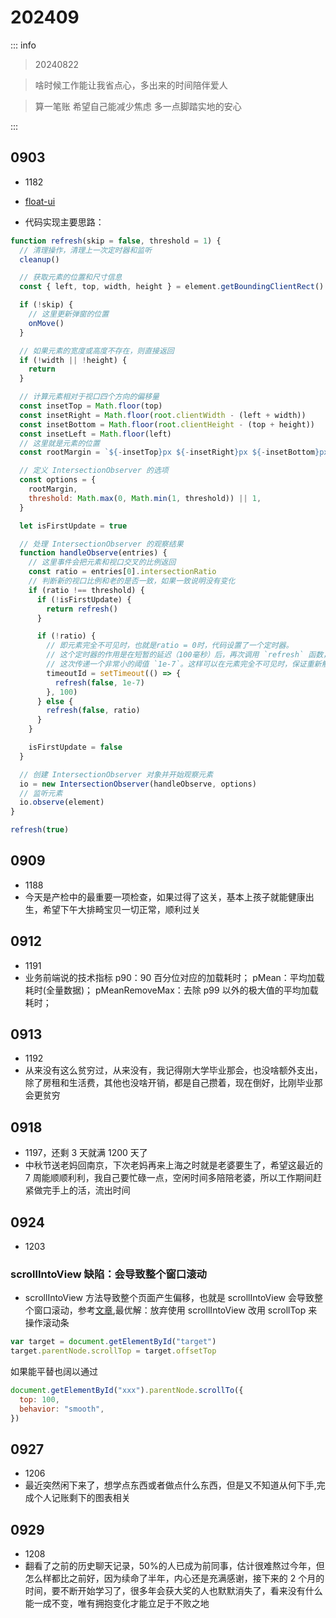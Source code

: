 # 202409

::: info

> 20240822

> 啥时候工作能让我省点心，多出来的时间陪伴爱人

> 算一笔账 希望自己能减少焦虑 多一点脚踏实地的安心

:::

## 0903

- 1182

- [float-ui](https://floating-ui.com/)
- 代码实现主要思路：

```js
function refresh(skip = false, threshold = 1) {
  // 清理操作，清理上一次定时器和监听
  cleanup()

  // 获取元素的位置和尺寸信息
  const { left, top, width, height } = element.getBoundingClientRect()

  if (!skip) {
    // 这里更新弹窗的位置
    onMove()
  }

  // 如果元素的宽度或高度不存在，则直接返回
  if (!width || !height) {
    return
  }

  // 计算元素相对于视口四个方向的偏移量
  const insetTop = Math.floor(top)
  const insetRight = Math.floor(root.clientWidth - (left + width))
  const insetBottom = Math.floor(root.clientHeight - (top + height))
  const insetLeft = Math.floor(left)
  // 这里就是元素的位置
  const rootMargin = `${-insetTop}px ${-insetRight}px ${-insetBottom}px ${-insetLeft}px`

  // 定义 IntersectionObserver 的选项
  const options = {
    rootMargin,
    threshold: Math.max(0, Math.min(1, threshold)) || 1,
  }

  let isFirstUpdate = true

  // 处理 IntersectionObserver 的观察结果
  function handleObserve(entries) {
    // 这里事件会把元素和视口交叉的比例返回
    const ratio = entries[0].intersectionRatio
    // 判断新的视口比例和老的是否一致，如果一致说明没有变化
    if (ratio !== threshold) {
      if (!isFirstUpdate) {
        return refresh()
      }

      if (!ratio) {
        // 即元素完全不可见时，也就是ratio = 0时，代码设置了一个定时器。
        // 这个定时器的作用是在短暂的延迟（100毫秒）后，再次调用 `refresh` 函数，
        // 这次传递一个非常小的阈值 `1e-7`。这样可以在元素完全不可见时，保证重新触发监听
        timeoutId = setTimeout(() => {
          refresh(false, 1e-7)
        }, 100)
      } else {
        refresh(false, ratio)
      }
    }

    isFirstUpdate = false
  }

  // 创建 IntersectionObserver 对象并开始观察元素
  io = new IntersectionObserver(handleObserve, options)
  // 监听元素
  io.observe(element)
}

refresh(true)
```

## 0909

- 1188
- 今天是产检中的最重要一项检查，如果过得了这关，基本上孩子就能健康出生，希望下午大排畸宝贝一切正常，顺利过关

## 0912

- 1191
- 业务前端说的技术指标
  p90：90 百分位对应的加载耗时；
  pMean：平均加载耗时(全量数据)；
  pMeanRemoveMax：去除 p99 以外的极大值的平均加载耗时；

## 0913

- 1192
- 从来没有这么贫穷过，从来没有，我记得刚大学毕业那会，也没啥额外支出，除了房租和生活费，其他也没啥开销，都是自己攒着，现在倒好，比刚毕业那会更贫穷

## 0918

- 1197，还剩 3 天就满 1200 天了
- 中秋节送老妈回南京，下次老妈再来上海之时就是老婆要生了，希望这最近的 7 周能顺顺利利，我自己要忙碌一点，空闲时间多陪陪老婆，所以工作期间赶紧做完手上的活，流出时间

## 0924

- 1203

### scrollIntoView 缺陷：会导致整个窗口滚动

- scrollIntoView 方法导致整个页面产生偏移，也就是 scrollIntoView 会导致整个窗口滚动，参考[文章](https://www.cnblogs.com/lvonve/p/14292810.html),最优解：放弃使用 scrollIntoView 改用 scrollTop 来操作滚动条

```js
var target = document.getElementById("target")
target.parentNode.scrollTop = target.offsetTop
```

如果能平替也阔以通过

```js
document.getElementById("xxx").parentNode.scrollTo({
  top: 100,
  behavior: "smooth",
})
```

## 0927

- 1206
- 最近突然闲下来了，想学点东西或者做点什么东西，但是又不知道从何下手,完成个人记账剩下的图表相关

## 0929

- 1208
- 翻看了之前的历史聊天记录，50%的人已成为前同事，估计很难熬过今年，但怎么样都比之前好，因为续命了半年，内心还是充满感谢，接下来的 2 个月的时间，要不断开始学习了，很多年会获大奖的人也默默消失了，看来没有什么能一成不变，唯有拥抱变化才能立足于不败之地
